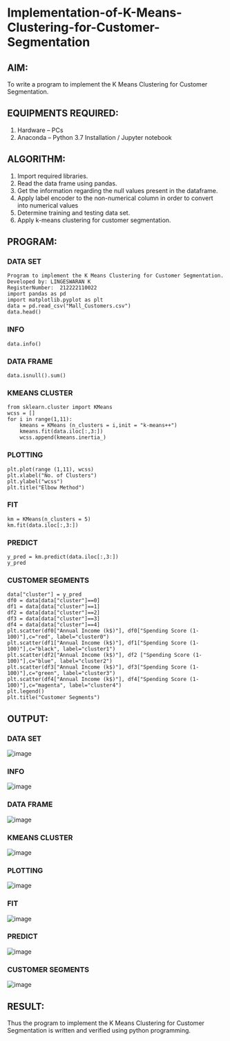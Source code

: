 # Implementation-of-K-Means-Clustering-for-Customer-Segmentation

## AIM:
To write a program to implement the K Means Clustering for Customer Segmentation.

## EQUIPMENTS REQUIRED:
1. Hardware – PCs
2. Anaconda – Python 3.7 Installation / Jupyter notebook

## ALGORITHM:
1. Import required libraries.
2. Read the data frame using pandas.
3. Get the information regarding the null values present in the dataframe.
4. Apply label encoder to the non-numerical column in order to convert into numerical values
5. Determine training and testing data set.
6. Apply k-means clustering for customer segmentation.

## PROGRAM:
### DATA SET
```
Program to implement the K Means Clustering for Customer Segmentation.
Developed by: LINGESWARAN K
RegisterNumber:  212222110022
import pandas as pd
import matplotlib.pyplot as plt
data = pd.read_csv("Mall_Customers.csv")
data.head()
```
### INFO
```
data.info()
```
### DATA FRAME
```
data.isnull().sum()
```
### KMEANS CLUSTER
```
from sklearn.cluster import KMeans
wcss = []
for i in range(1,11):
    kmeans = KMeans (n_clusters = i,init = "k-means++")
    kmeans.fit(data.iloc[:,3:])
    wcss.append(kmeans.inertia_)
```
### PLOTTING
```
plt.plot(range (1,11), wcss)
plt.xlabel("No. of Clusters")
plt.ylabel("wcss")
plt.title("Elbow Method")
```
### FIT
```
km = KMeans(n_clusters = 5)
km.fit(data.iloc[:,3:])
```
### PREDICT
```
y_pred = km.predict(data.iloc[:,3:])
y_pred
```
### CUSTOMER SEGMENTS
```
data["cluster"] = y_pred
df0 = data[data["cluster"]==0]
df1 = data[data["cluster"]==1]
df2 = data[data["cluster"]==2]
df3 = data[data["cluster"]==3]
df4 = data[data["cluster"]==4]
plt.scatter(df0["Annual Income (k$)"], df0["Spending Score (1-100)"],c="red", label="cluster0")
plt.scatter(df1["Annual Income (k$)"], df1["Spending Score (1-100)"],c="black", label="cluster1")
plt.scatter(df2["Annual Income (k$)"], df2 ["Spending Score (1-100)"],c="blue", label="cluster2")
plt.scatter(df3["Annual Income (k$)"], df3["Spending Score (1-100)"],c="green", label="cluster3")
plt.scatter(df4["Annual Income (k$)"], df4["Spending Score (1-100)"],c="magenta", label="cluster4")
plt.legend()
plt.title("Customer Segments")
```
## OUTPUT:
### DATA SET
![image](https://github.com/user-attachments/assets/57e3f8e4-9816-48b8-bb29-2a343480b618)

### INFO
![image](https://github.com/user-attachments/assets/92f645da-802f-4e3b-a240-9d9a81be3bfe)

### DATA FRAME
![image](https://github.com/user-attachments/assets/a7f028ee-796a-447e-87ed-ef0f2403a76f)

### KMEANS CLUSTER
![image](https://github.com/user-attachments/assets/e457b7a9-be2d-44fa-9f04-e575352e3adf)

### PLOTTING
![image](https://github.com/user-attachments/assets/cd7b9118-672b-438a-80b4-8c7baf0f0eeb)

### FIT

![image](https://github.com/user-attachments/assets/6d258db8-6397-42ad-8120-d7a77176cff6)

### PREDICT
![image](https://github.com/user-attachments/assets/c7df6937-6722-4d4c-bff5-3d166ae2849b)


### CUSTOMER SEGMENTS
![image](https://github.com/user-attachments/assets/52b712d5-4c60-48f0-9e80-b6bb617feb36)



## RESULT:
Thus the program to implement the K Means Clustering for Customer Segmentation is written and verified using python programming.
